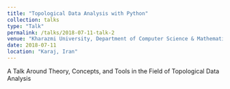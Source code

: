 ```yaml
---
title: "Topological Data Analysis with Python"
collection: talks
type: "Talk"
permalink: /talks/2018-07-11-talk-2
venue: "Kharazmi University, Department of Computer Science & Mathematics"
date: 2018-07-11
location: "Karaj, Iran"
---
```


A Talk Around Theory, Concepts, and Tools in the Field of Topological Data Analysis
